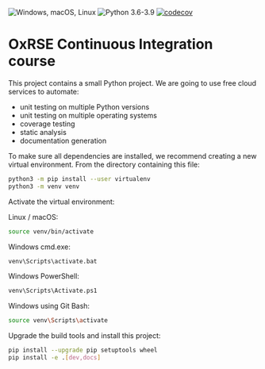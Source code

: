 ![Windows, macOS, Linux](https://github.com/joc94/ci_course_bdi/workflows/Windows,%20macOS,%20Linux/badge.svg)
![Python 3.6-3.9](https://github.com/joc94/ci_course_bdi/workflows/Python%203.6-3.9/badge.svg)
[![codecov](https://codecov.io/gh/joc94/ci_course_bdi/branch/main/graph/badge.svg?token=BIIKJDWXH1)](https://codecov.io/gh/joc94/ci_course_bdi)

# OxRSE Continuous Integration course

This project contains a small Python project. We are going to use free cloud services to automate:

- unit testing on multiple Python versions
- unit testing on multiple operating systems
- coverage testing
- static analysis
- documentation generation

To make sure all dependencies are installed, we recommend creating a new virtual environment.
From the directory containing this file:

```bash
python3 -m pip install --user virtualenv
python3 -m venv venv
```

Activate the virtual environment:

Linux / macOS:
```bash
source venv/bin/activate
```

Windows cmd.exe:
```bash
venv\Scripts\activate.bat
```

Windows PowerShell:
```bash
venv\Scripts\Activate.ps1
```

Windows using Git Bash:
```bash
source venv\Scripts\activate
```

Upgrade the build tools and install this project:

```bash
pip install --upgrade pip setuptools wheel
pip install -e .[dev,docs]
```
